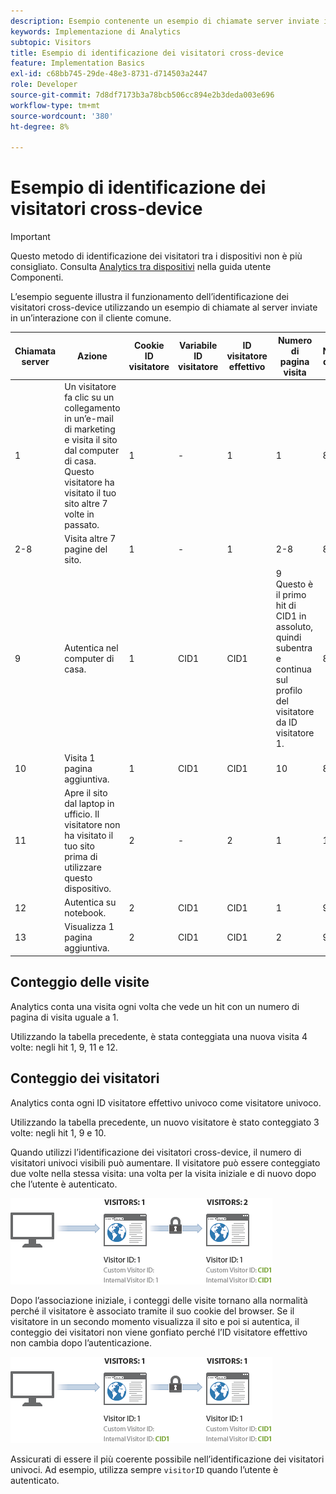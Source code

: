 ```yaml
---
description: Esempio contenente un esempio di chiamate server inviate in un’interazione con il cliente comune.
keywords: Implementazione di Analytics
subtopic: Visitors
title: Esempio di identificazione dei visitatori cross-device
feature: Implementation Basics
exl-id: c68bb745-29de-48e3-8731-d714503a2447
role: Developer
source-git-commit: 7d8df7173b3a78bcb506cc894e2b3deda003e696
workflow-type: tm+mt
source-wordcount: '380'
ht-degree: 8%

---
```


# Esempio di identificazione dei visitatori cross-device

>[!IMPORTANT]
>
>Questo metodo di identificazione dei visitatori tra i dispositivi non è più consigliato. Consulta [Analytics tra dispositivi](/help/components/cda/overview.md) nella guida utente Componenti.

L’esempio seguente illustra il funzionamento dell’identificazione dei visitatori cross-device utilizzando un esempio di chiamate al server inviate in un’interazione con il cliente comune.

| Chiamata server | Azione | Cookie ID visitatore | Variabile ID visitatore | ID visitatore effettivo | Numero di pagina visita | Numero di visite |
|--- |--- |--- |--- |--- |--- |--- |
| 1 | Un visitatore fa clic su un collegamento in un’e-mail di marketing e visita il sito dal computer di casa. Questo visitatore ha visitato il tuo sito altre 7 volte in passato. | 1 | - | 1 | 1 | 8 |
| 2-8 | Visita altre 7 pagine del sito. | 1 | - | 1 | 2-8 | 8 |
| 9 | Autentica nel computer di casa. | 1 | CID1 | CID1 | 9 <br>Questo è il primo hit di CID1 in assoluto, quindi subentra e continua sul profilo del visitatore da ID visitatore 1. | 8 |
| 10 | Visita 1 pagina aggiuntiva. | 1 | CID1 | CID1 | 10 | 8 |
| 11 | Apre il sito dal laptop in ufficio. Il visitatore non ha visitato il tuo sito prima di utilizzare questo dispositivo. | 2 | - | 2 | 1 | 1 |
| 12 | Autentica su notebook. | 2 | CID1 | CID1 | 1 | 9 |
| 13 | Visualizza 1 pagina aggiuntiva. | 2 | CID1 | CID1 | 2 | 9 |

## Conteggio delle visite

Analytics conta una visita ogni volta che vede un hit con un numero di pagina di visita uguale a 1.

Utilizzando la tabella precedente, è stata conteggiata una nuova visita 4 volte: negli hit 1, 9, 11 e 12.

## Conteggio dei visitatori

Analytics conta ogni ID visitatore effettivo univoco come visitatore univoco.

Utilizzando la tabella precedente, un nuovo visitatore è stato conteggiato 3 volte: negli hit 1, 9 e 10.

Quando utilizzi l’identificazione dei visitatori cross-device, il numero di visitatori univoci visibili può aumentare. Il visitatore può essere conteggiato due volte nella stessa visita: una volta per la visita iniziale e di nuovo dopo che l’utente è autenticato.

![](assets/visitors.png)

Dopo l’associazione iniziale, i conteggi delle visite tornano alla normalità perché il visitatore è associato tramite il suo cookie del browser. Se il visitatore in un secondo momento visualizza il sito e poi si autentica, il conteggio dei visitatori non viene gonfiato perché l’ID visitatore effettivo non cambia dopo l’autenticazione.

![](assets/visitors_2.png)

Assicurati di essere il più coerente possibile nell’identificazione dei visitatori univoci. Ad esempio, utilizza sempre `visitorID` quando l’utente è autenticato.

